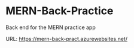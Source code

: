 # MERN-Back-Practice
Back end for the MERN practice app

URL: https://mern-back-pract.azurewebsites.net/
